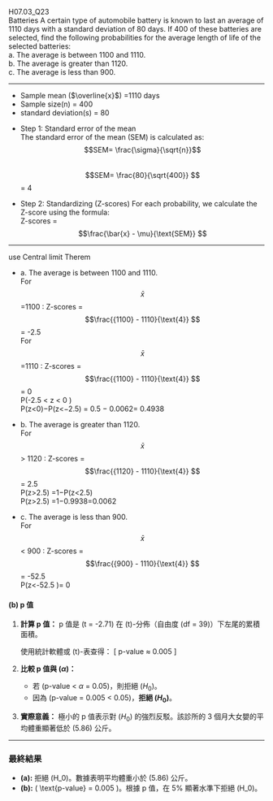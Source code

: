 H07.03_Q23  
Batteries A certain type of automobile battery is known to last an average of 1110 days with a standard deviation of 80 days. 
If 400 of these batteries are selected, find the following probabilities for the average length of life of the selected batteries:  
a. The average is between 1100 and 1110.  
b. The average is greater than 1120.  
c. The average is less than 900.  

---
- Sample mean ($\overline{x}$) =1110 days  
- Sample size(n) = 400  
- standard deviation(s) = 80  

* Step 1: Standard error of the mean  
  The standard error of the mean (SEM) is calculated as:  
  $$SEM= \frac{\sigma}{\sqrt{n}}$$    
  $$SEM= \frac{80}{\sqrt{400}} $$ = 4  

* Step 2: Standardizing (Z-scores)
  For each probability, we calculate the Z-score using the formula:  
  Z-scores = $$\frac{\bar{x} - \mu}{\text{SEM}} $$  

---
use Central limit Therem  
* a. The average is between 1100 and 1110.  
For $$\bar{x}$$ =1100 : Z-scores = $$\frac{{1100} - 1110}{\text{4}} $$  = -2.5  
For $$\bar{x}$$ =1110 : Z-scores = $$\frac{{1100} - 1110}{\text{4}} $$  = 0  
P(-2.5 < z < 0 )  
P(z<0)−P(z<−2.5) = 0.5 − 0.0062= 0.4938 

* b. The average is greater than 1120.  
For $$\bar{x}$$ > 1120 : Z-scores = $$\frac{{1120} - 1110}{\text{4}} $$  = 2.5  
P(z>2.5) =1−P(z<2.5)  
P(z>2.5) =1−0.9938=0.0062


* c. The average is less than 900.  
For $$\bar{x}$$ < 900  : Z-scores = $$\frac{{900} - 1110}{\text{4}} $$  = -52.5  
P(z<-52.5 )= 0 



#### (b) p 值

1. **計算 p 值：**
    p 值是 \(t = -2.71\) 在 \(t\)-分佈（自由度 \(df = 39\)）下左尾的累積面積。
    
    使用統計軟體或 \(t\)-表查得：
    \[
    $\text{p-value}$ $\approx$ 0.005
    \]

2. **比較 p 值與 \($\alpha$)：**
    - 若 \($\text{p-value}$ < $\alpha$ = 0.05\)，則拒絕 \($H_0$\)。
    - 因為 \($\text{p-value}$ = 0.005 < 0.05\)，**拒絕 \($H_0$\)**。

3. **實際意義：**
    極小的 p 值表示對 \($H_0$\) 的強烈反駁。該診所的 3 個月大女嬰的平均體重顯著低於 \(5.86\) 公斤。

---

### **最終結果**
- **(a):** 拒絕 \(H_0\)。數據表明平均體重小於 \(5.86\) 公斤。
- **(b):** \( \text{p-value} = 0.005 \)。根據 p 值，在 5% 顯著水準下拒絕 \(H_0\)。
  
